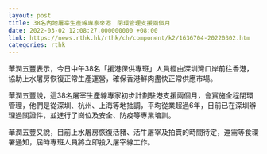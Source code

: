 ```yaml
---
layout: post
title: 38名內地屠宰生產線專家來港　閉環管理支援兩個月　
date: 2022-03-02 12:08:27.000000000 +08:00
link: https://news.rthk.hk/rthk/ch/component/k2/1636704-20220302.htm
categories: rthk
---
```


華潤五豐表示，今日中午38名「援港保供專班」人員經由深圳灣口岸前往香港，協助上水屠房恢復正常生產運營，確保香港鮮肉盡快正常供應市場。

華潤五豐說，這38名屠宰生產線專家初步計劃駐港支援兩個月，會實施全程閉環管理，他們是從深圳、杭州、上海等地抽調，平均從業超過6年，日前已在深圳辦理過關證件，並進行了崗位及安全、防疫等專業培訓。

華潤五豐又說，目前上水屠房恢復活豬、活牛屠宰及拍賣的時間待定，還需等食環署通知，屆時專班人員將立即投入屠宰線工作。
